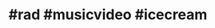 ---
title: "#rad #musicvideo #icecream"
id: tag.id
permalink: "/tags/%23rad%20%23musicvideo%20%23icecream"
videos: [1693]
---